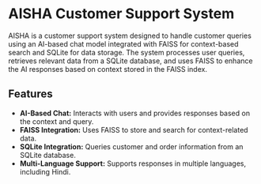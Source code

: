 # AISHA Customer Support System

AISHA is a customer support system designed to handle customer queries using an AI-based chat model integrated with FAISS for context-based search and SQLite for data storage. The system processes user queries, retrieves relevant data from a SQLite database, and uses FAISS to enhance the AI responses based on context stored in the FAISS index.

## Features

- **AI-Based Chat:** Interacts with users and provides responses based on the context and query.
- **FAISS Integration:** Uses FAISS to store and search for context-related data.
- **SQLite Integration:** Queries customer and order information from an SQLite database.
- **Multi-Language Support:** Supports responses in multiple languages, including Hindi.

